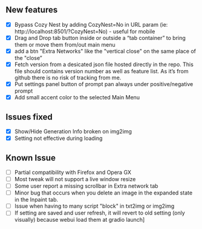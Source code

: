 ## New features

- [x]  Bypass Cozy Nest by adding CozyNest=No in URL param (ie: http://localhost:8501/?CozyNest=No) - useful for mobile
- [x]  Drag and Drop tab button inside or outside a “tab container” to bring them or move them from/out main menu
- [x]  add a btn "Extra Networks" like the "vertical close" on the same place of the "close”
- [x]  Fetch version from a desicated json file hosted directly in the repo. This file should contains version number as well as feature list. As it’s from github there is no risk of tracking from me.
- [x]  Put settings panel button of prompt pan always under positive/negative prompt
- [x]  Add small accent color to the selected Main Menu

## Issues fixed

- [x]  Show/Hide Generation Info broken on img2img
- [x]  Setting not effective during loading

## Known Issue

- [ ]  Partial compatibility with Firefox and Opera GX
- [ ]  Most tweak will not support a live window resize
- [ ]  Some user report a missing scrollbar in Extra network tab
- [ ]  Minor bug that occurs when you delete an image in the expanded state in the Inpaint tab.
- [ ]  Issue when having to many script "block" in txt2img or img2img
- [ ]  If setting are saved and user refresh, it will revert to old setting (only visually) because webui load them at gradio launch]
